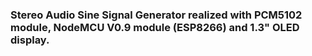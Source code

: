 ### Stereo Audio Sine Signal Generator realized with PCM5102 module, NodeMCU V0.9 module (ESP8266) and 1.3" OLED display.

